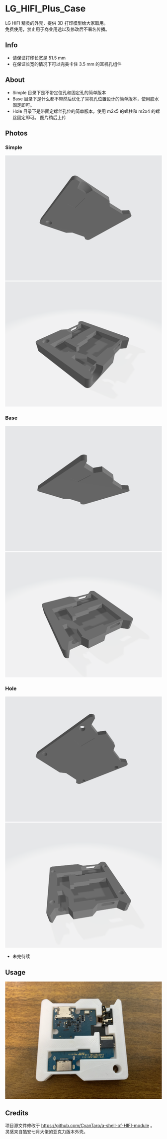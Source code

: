 # LG_HIFI_Plus_Case
LG HIFI 精灵的外壳，提供 3D 打印模型给大家取用。  
免费使用，禁止用于商业用途以及修改后不署名传播。  

## Info
* 请保证打印长宽是 51.5 mm
* 在保证长宽的情况下可以完美卡住 3.5 mm 的耳机孔组件

## About
* Simple 目录下是不带定位孔和固定孔的简单版本
* Base 目录下是什么都不带然后优化了耳机孔位置设计的简单版本，使用胶水固定即可。
* Hole 目录下是带固定螺丝孔位的简单版本，使用 m2x5 的螺柱和 m2x4 的螺丝固定即可。
图片稍后上传

## Photos
### Simple
![上盖](https://github.com/TachibanaSuzume/LG_HIFI_Plus_Case/blob/master/Simple/cover.png)
![下底](https://github.com/TachibanaSuzume/LG_HIFI_Plus_Case/blob/master/Simple/base.png)

### Base
![上盖](https://github.com/TachibanaSuzume/LG_HIFI_Plus_Case/blob/master/Base/cover.png)
![下底](https://github.com/TachibanaSuzume/LG_HIFI_Plus_Case/blob/master/Base/base.png)

### Hole
![上盖](https://github.com/TachibanaSuzume/LG_HIFI_Plus_Case/blob/master/Hole/cover.png)
![下底](https://github.com/TachibanaSuzume/LG_HIFI_Plus_Case/blob/master/Hole/base.png)
* 未完待续

## Usage
![体验](https://github.com/TachibanaSuzume/LG_HIFI_Plus_Case/blob/master/simple.JPG)

## Credits
项目源文件修改于 https://github.com/CyanTaro/a-shell-of-HIFI-module 。  
灵感来自酷安七月大佬的亚克力版本外壳。
